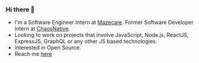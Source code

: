 ### Hi there 👋

-  I'm a Software Engineer Intern at [Mazecare](https://www.mazecare.com). Former Software Developer Intern at [ChaosNative](https://www.chaosnative.com).
-  Looking to work on projects that involve JavaScript, Node.js, ReactJS, ExpressJS, GraphQL or any other JS based technologies.
-  Interested in Open Source.
-  Reach me [here](https://linkedin.com/in/venkateshch59)

<!--
**venkatexh/venkatexh** is a ✨ _special_ ✨ repository because its `README.md` (this file) appears on your GitHub profile.

Here are some ideas to get you started:


- ⚡ Fun fact: ...
-->
